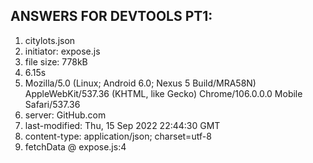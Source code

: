 ## ANSWERS FOR DEVTOOLS PT1:

1. citylots.json
2. initiator: expose.js
3. file size: 778kB
4. 6.15s
5. Mozilla/5.0 (Linux; Android 6.0; Nexus 5 Build/MRA58N) AppleWebKit/537.36 (KHTML, like Gecko) Chrome/106.0.0.0 Mobile Safari/537.36
6. server: GitHub.com
7. last-modified: Thu, 15 Sep 2022 22:44:30 GMT
8. content-type: application/json; charset=utf-8
9. fetchData @ expose.js:4
